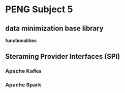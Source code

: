 # PENG Subject 5

## data minimization base library

**functionalities**


## Steraming Provider Interfaces (SPI)

### Apache Kafka

### Apache Spark
